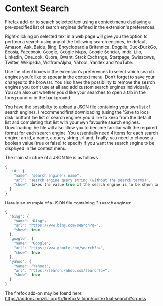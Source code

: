 # Context Search

Firefox add-on to search selected text using a context menu displaying a pre-specified list of search engines defined in the extension's preferences.

Right-clicking on selected text in a web page will give you the option to perform a search using any of the following search engines, by default: Amazon, Ask, Baidu, Bing, Encyclopaedia Britannica, Dogpile, DuckDuckGo, Ecosia, Facebook, Google, Google Maps, Google Scholar, Imdb, Lilo, LinkedIn, OneLook, Quora, Qwant, Stack Exchange, Startpage, Swisscows, Twitter, Wikipedia, WolframAlpha, Yahoo!, Yandex and YouTube.

Use the checkboxes in the extension's preferences to select which search engines you'd like to appear in the context menu. Don't forget to save your changes to the browser. You also have the possibility to remove the search engines you don't use at all and add custom search engines individually. You can also set whether you'd like your searches to open a tab in the foreground or in the background.

You have the possibility to upload a JSON file containing your own list of search engines. I recommend first downloading (using the 'Save to local disk' button) the list of search engines you'd like to keep from the default list and completing that list with your own favourite search engines. Downloading the file will also allow you to become familiar with the required format for each search engine. You essentially need 4 items for each search engine: an id, a name, a query string url and, finally, you need to choose a boolean value (true or false) to specify if you want the search engine to be displayed in the context menu.

The main structure of a JSON file is as follows:
```javascript
{
  "id": {
    "name": "search engine's name",
    "url": "search engine query string (without the search terms)",
    "show": takes the value true if the search engine is to be shown in the context menu or false if not
  }
}
```

Here is an example of a JSON file containing 3 search engines:
```javascript
{
  "bing": {
    "name": "Bing",
    "url": "https://www.bing.com/search?q=",
    "show": true
  },
  "google": {
    "name": "Google",
    "url": "https://www.google.com/search?q=",
    "show": true
  },
  "yahoo": {
    "name": "Yahoo!",
    "url": "https://search.yahoo.com/search?p=",
    "show": true
  }  
}
```

The firefox add-on may be found here:
https://addons.mozilla.org/fr/firefox/addon/contextual-search/?src=ss
